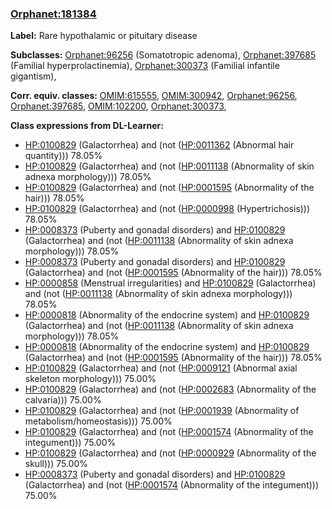 
### [Orphanet:181384](http://www.orpha.net/ORDO/Orphanet_181384)
**Label:** Rare hypothalamic or pituitary disease

**Subclasses:** [Orphanet:96256](http://www.orpha.net/ORDO/Orphanet_96256) (Somatotropic adenoma), [Orphanet:397685](http://www.orpha.net/ORDO/Orphanet_397685) (Familial  hyperprolactinemia), [Orphanet:300373](http://www.orpha.net/ORDO/Orphanet_300373) (Familial infantile gigantism), 

**Corr. equiv. classes:** [OMIM:615555](http://purl.obolibrary.org/obo/OMIM_615555), [OMIM:300942](http://purl.obolibrary.org/obo/OMIM_300942), [Orphanet:96256](http://www.orpha.net/ORDO/Orphanet_96256), [Orphanet:397685](http://www.orpha.net/ORDO/Orphanet_397685), [OMIM:102200](http://purl.obolibrary.org/obo/OMIM_102200), [Orphanet:300373](http://www.orpha.net/ORDO/Orphanet_300373), 

**Class expressions from DL-Learner:**

- [HP:0100829](http://purl.obolibrary.org/obo/HP_0100829) (Galactorrhea) and (not ([HP:0011362](http://purl.obolibrary.org/obo/HP_0011362) (Abnormal hair quantity))) 78.05%
- [HP:0100829](http://purl.obolibrary.org/obo/HP_0100829) (Galactorrhea) and (not ([HP:0011138](http://purl.obolibrary.org/obo/HP_0011138) (Abnormality of skin adnexa morphology))) 78.05%
- [HP:0100829](http://purl.obolibrary.org/obo/HP_0100829) (Galactorrhea) and (not ([HP:0001595](http://purl.obolibrary.org/obo/HP_0001595) (Abnormality of the hair))) 78.05%
- [HP:0100829](http://purl.obolibrary.org/obo/HP_0100829) (Galactorrhea) and (not ([HP:0000998](http://purl.obolibrary.org/obo/HP_0000998) (Hypertrichosis))) 78.05%
- [HP:0008373](http://purl.obolibrary.org/obo/HP_0008373) (Puberty and gonadal disorders) and [HP:0100829](http://purl.obolibrary.org/obo/HP_0100829) (Galactorrhea) and (not ([HP:0011138](http://purl.obolibrary.org/obo/HP_0011138) (Abnormality of skin adnexa morphology))) 78.05%
- [HP:0008373](http://purl.obolibrary.org/obo/HP_0008373) (Puberty and gonadal disorders) and [HP:0100829](http://purl.obolibrary.org/obo/HP_0100829) (Galactorrhea) and (not ([HP:0001595](http://purl.obolibrary.org/obo/HP_0001595) (Abnormality of the hair))) 78.05%
- [HP:0000858](http://purl.obolibrary.org/obo/HP_0000858) (Menstrual irregularities) and [HP:0100829](http://purl.obolibrary.org/obo/HP_0100829) (Galactorrhea) and (not ([HP:0011138](http://purl.obolibrary.org/obo/HP_0011138) (Abnormality of skin adnexa morphology))) 78.05%
- [HP:0000818](http://purl.obolibrary.org/obo/HP_0000818) (Abnormality of the endocrine system) and [HP:0100829](http://purl.obolibrary.org/obo/HP_0100829) (Galactorrhea) and (not ([HP:0011138](http://purl.obolibrary.org/obo/HP_0011138) (Abnormality of skin adnexa morphology))) 78.05%
- [HP:0000818](http://purl.obolibrary.org/obo/HP_0000818) (Abnormality of the endocrine system) and [HP:0100829](http://purl.obolibrary.org/obo/HP_0100829) (Galactorrhea) and (not ([HP:0001595](http://purl.obolibrary.org/obo/HP_0001595) (Abnormality of the hair))) 78.05%
- [HP:0100829](http://purl.obolibrary.org/obo/HP_0100829) (Galactorrhea) and (not ([HP:0009121](http://purl.obolibrary.org/obo/HP_0009121) (Abnormal axial skeleton morphology))) 75.00%
- [HP:0100829](http://purl.obolibrary.org/obo/HP_0100829) (Galactorrhea) and (not ([HP:0002683](http://purl.obolibrary.org/obo/HP_0002683) (Abnormality of the calvaria))) 75.00%
- [HP:0100829](http://purl.obolibrary.org/obo/HP_0100829) (Galactorrhea) and (not ([HP:0001939](http://purl.obolibrary.org/obo/HP_0001939) (Abnormality of metabolism/homeostasis))) 75.00%
- [HP:0100829](http://purl.obolibrary.org/obo/HP_0100829) (Galactorrhea) and (not ([HP:0001574](http://purl.obolibrary.org/obo/HP_0001574) (Abnormality of the integument))) 75.00%
- [HP:0100829](http://purl.obolibrary.org/obo/HP_0100829) (Galactorrhea) and (not ([HP:0000929](http://purl.obolibrary.org/obo/HP_0000929) (Abnormality of the skull))) 75.00%
- [HP:0008373](http://purl.obolibrary.org/obo/HP_0008373) (Puberty and gonadal disorders) and [HP:0100829](http://purl.obolibrary.org/obo/HP_0100829) (Galactorrhea) and (not ([HP:0001574](http://purl.obolibrary.org/obo/HP_0001574) (Abnormality of the integument))) 75.00%


